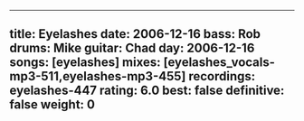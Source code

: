 
---
title: Eyelashes
date: 2006-12-16
bass:	Rob
drums:	Mike
guitar:	Chad
day: 2006-12-16
songs: [eyelashes]
mixes: [eyelashes_vocals-mp3-511,eyelashes-mp3-455]
recordings: eyelashes-447
rating: 6.0
best: false
definitive: false
weight: 0
---
